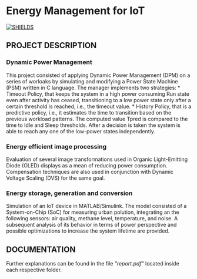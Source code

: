 # Energy Management for IoT
[![SHIELDS](https://img.shields.io/badge/development-completed-green)](https://shields.io/)

## PROJECT DESCRIPTION

### Dynamic Power Management

This project consisted of applying Dynamic Power Management (DPM) on a series of worloaks by simulating and modifying a Power State Machine (PSM) written in C language. The manager implements two strategies:
	* Timeout Policy, that keeps the system in a high power consuming Run state even after activity has ceased, transitioning to a low power state only after a certain threshold is reached, i.e., the timeout value.
	* History Policy, that is a predictive policy, i.e., it estimates the time to transition based on the previous workload patterns. The computed value Tpred is compared to the time to Idle and Sleep thresholds. After a decision is taken the system is able to reach any one of the low-power states independently.

### Energy efficient image processing

Evaluation of several image transformations used in Organic Light-Emitting Diode (OLED) displays as a mean of reducing power consumption. Compensation techniques are also used in conjunction with Dynamic Voltage Scaling (DVS) for the same goal.

### Energy storage, generation and conversion

Simulation of an IoT device in MATLAB/Simulink. The model consisted of a System-on-Chip (SoC) for measuring urban polution, integrating an the following sensors: air quality, methane level, temperature, and noise. A subsequent analysis of its behavior in terms of power perspective and possible optimizations to increase the system lifetime are provided.

## DOCUMENTATION

Further explanations can be found in the file *"report.pdf"* located inside each respective folder.